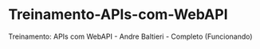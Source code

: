 # Treinamento-APIs-com-WebAPI
Treinamento: APIs com WebAPI - Andre Baltieri - Completo (Funcionando)
